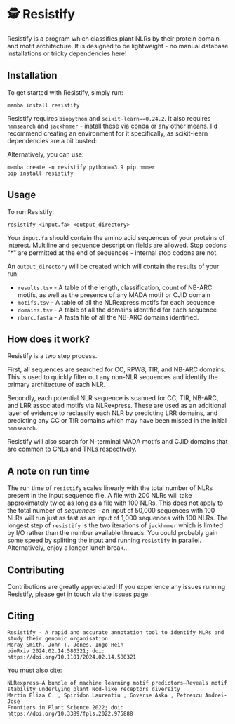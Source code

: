 # 🕵️ Resistify

Resistify is a program which classifies plant NLRs by their protein domain and motif architecture.
It is designed to be lightweight - no manual database installations or tricky dependencies here!


## Installation

To get started with Resistify, simply run:

`mamba install resistify`

Resistify requires `biopython` and `scikit-learn==0.24.2`.
It also requires `hmmsearch` and `jackhmmer` - install these [via conda](https://anaconda.org/bioconda/hmmer) or any other means.
I'd recommend creating an environment for it specifically, as scikit-learn dependencies are a bit busted:

Alternatively, you can use:

```
mamba create -n resistify python==3.9 pip hmmer
pip install resistify
```

## Usage

To run Resistify:

```
resistify <input.fa> <output_directory>
```

Your `input.fa` should contain the amino acid sequences of your proteins of interest.
Multiline and sequence description fields are allowed.
Stop codons "*" are permitted at the end of sequences - internal stop codons are not.

An `output_directory` will be created which will contain the results of your run:
 - `results.tsv` - A table of the length, classification, count of NB-ARC motifs, as well as the presence of any MADA motif or CJID domain
 - `motifs.tsv` - A table of all the NLRexpress motifs for each sequence
 - `domains.tsv` - A table of all the domains identified for each sequence
 - `nbarc.fasta` - A fasta file of all the NB-ARC domains identified.

## How does it work?

Resistify is a two step process.

First, all sequences are searched for CC, RPW8, TIR, and NB-ARC domains.
This is used to quickly filter out any non-NLR sequences and identify the primary architecture of each NLR.

Secondly, each potential NLR sequence is scanned for CC, TIR, NB-ARC, and LRR associated motifs via NLRexpress. 
These are used as an additional layer of evidence to reclassify each NLR by predicting LRR domains, and predicting any CC or TIR domains which may have been missed in the initial `hmmsearch`.

Resistify will also search for N-terminal MADA motifs and CJID domains that are common to CNLs and TNLs respectively.

## A note on run time

The run time of `resistify` scales linearly with the total number of NLRs present in the input sequence file.
A file with 200 NLRs will take approximately twice as long as a file with 100 NLRs.
This does not apply to the total number of *sequences* - an input of 50,000 sequences with 100 NLRs will run just as fast as an input of 1,000 sequences with 100 NLRs.
The longest step of `resistify` is the two iterations of `jackhmmer` which is limited by I/O rather than the number available threads.
You could probably gain some speed by splitting the input and running `resistify` in parallel.
Alternatively, enjoy a longer lunch break...

## Contributing

Contributions are greatly appreciated!
If you experience any issues running Resistify, please get in touch via the Issues page.

## Citing

```
Resistify - A rapid and accurate annotation tool to identify NLRs and study their genomic organisation
Moray Smith, John T. Jones, Ingo Hein
bioRxiv 2024.02.14.580321; doi: https://doi.org/10.1101/2024.02.14.580321
```

You must also cite:

```
NLRexpress—A bundle of machine learning motif predictors—Reveals motif stability underlying plant Nod-like receptors diversity
Martin Eliza C. , Spiridon Laurentiu , Goverse Aska , Petrescu Andrei-José
Frontiers in Plant Science 2022; doi: https://doi.org/10.3389/fpls.2022.975888
```
